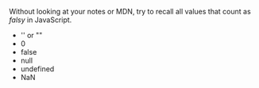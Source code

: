 Without looking at your notes or MDN, try to recall all values that count as *falsy* in JavaScript.

* '' or ""
* 0
* false 
* null
* undefined
* NaN